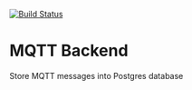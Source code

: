 [![Build Status](https://travis-ci.org/Omeglast/server.svg?branch=master)](https://travis-ci.org/Omeglast/server)

# MQTT Backend

Store MQTT messages into Postgres database
